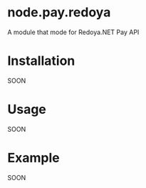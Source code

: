 # node.pay.redoya
A module that mode for Redoya.NET Pay API

# Installation
SOON

# Usage
SOON

# Example
SOON